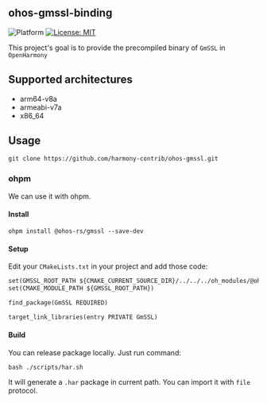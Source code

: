 ## ohos-gmssl-binding

![Platform](https://img.shields.io/badge/platform-arm64/arm/x86__64-blue) [![License: MIT](https://img.shields.io/badge/License-MIT-yellow.svg)](https://opensource.org/licenses/MIT)

This project's goal is to provide the precompiled binary of `GmSSL` in `OpenHarmony`

## Supported architectures

- arm64-v8a
- armeabi-v7a
- x86_64

## Usage

```shell
git clone https://github.com/harmony-contrib/ohos-gmssl.git
```

### ohpm

We can use it with ohpm.

#### Install

```shell
ohpm install @ohos-rs/gmssl --save-dev
```

#### Setup

Edit your `CMakeLists.txt` in your project and add those code:

```CMakeLists.txt
set(GMSSL_ROOT_PATH ${CMAKE_CURRENT_SOURCE_DIR}/../../../oh_modules/@ohos-rs/gmssl)
set(CMAKE_MODULE_PATH ${GMSSL_ROOT_PATH})

find_package(GmSSL REQUIRED)

target_link_libraries(entry PRIVATE GmSSL)
```

#### Build

You can release package locally. Just run command:

```shell
bash ./scripts/har.sh
```

It will generate a `.har` package in current path. You can import it with `file` protocol.
